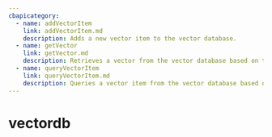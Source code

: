 ```yaml
---
cbapicategory:
  - name: addVectorItem
    link: addVectorItem.md
    description: Adds a new vector item to the vector database.
  - name: getVector
    link: getVector.md
    description: Retrieves a vector from the vector database based on the provided key.
  - name: queryVectorItem
    link: queryVectorItem.md
    description: Queries a vector item from the vector database based on the provided key.
---
```

# vectordb
<CBAPICategory />
